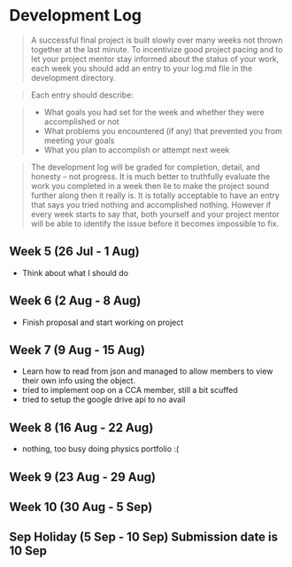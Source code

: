 # Development Log
> A successful final project is built slowly over many weeks not thrown together at the last minute. To incentivize good project pacing and to let your project mentor stay informed about the status of your work, each week you should add an entry to your log.md file in the development directory.

> Each entry should describe:

> - What goals you had set for the week and whether they were accomplished or not
> - What problems you encountered (if any) that prevented you from meeting your goals
> - What you plan to accomplish or attempt next week

> The development log will be graded for completion, detail, and honesty – not progress. It is much better to truthfully evaluate the work you completed in a week then lie to make the project sound further along then it really is. It is totally acceptable to have an entry that says you tried nothing and accomplished nothing. However if every week starts to say that, both yourself and your project mentor will be able to identify the issue before it becomes impossible to fix.

## Week 5 (26 Jul - 1 Aug)
- Think about what I should do
## Week 6 (2 Aug - 8 Aug)
- Finish proposal and start working on project
## Week 7 (9 Aug - 15 Aug)
- Learn how to read from json and managed to allow members to view their own info using the object.
- tried to implement oop on a CCA member, still a bit scuffed 
- tried to setup the google drive api to no avail
## Week 8 (16 Aug - 22 Aug)
- nothing, too busy doing physics portfolio :(
## Week 9 (23 Aug - 29 Aug)

## Week 10 (30 Aug - 5 Sep)

## Sep Holiday (5 Sep - 10 Sep) **Submission date is 10 Sep**
